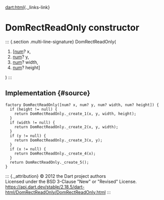 [dart:html](../../dart-html/dart-html-library){._links-link}

DomRectReadOnly constructor
===========================

::: {.section .multi-line-signature}
DomRectReadOnly(

1.  \[[num](../../dart-core/num-class)? x,
2.  [num](../../dart-core/num-class)? y,
3.  [num](../../dart-core/num-class)? width,
4.  [num](../../dart-core/num-class)? height\]

)
:::

Implementation {#source}
--------------

``` {.language-dart data-language="dart"}
factory DomRectReadOnly([num? x, num? y, num? width, num? height]) {
  if (height != null) {
    return DomRectReadOnly._create_1(x, y, width, height);
  }
  if (width != null) {
    return DomRectReadOnly._create_2(x, y, width);
  }
  if (y != null) {
    return DomRectReadOnly._create_3(x, y);
  }
  if (x != null) {
    return DomRectReadOnly._create_4(x);
  }
  return DomRectReadOnly._create_5();
}
```

::: {._attribution}
© 2012 the Dart project authors\
Licensed under the BSD 3-Clause \"New\" or \"Revised\" License.\
<https://api.dart.dev/stable/2.18.5/dart-html/DomRectReadOnly/DomRectReadOnly.html>
:::
